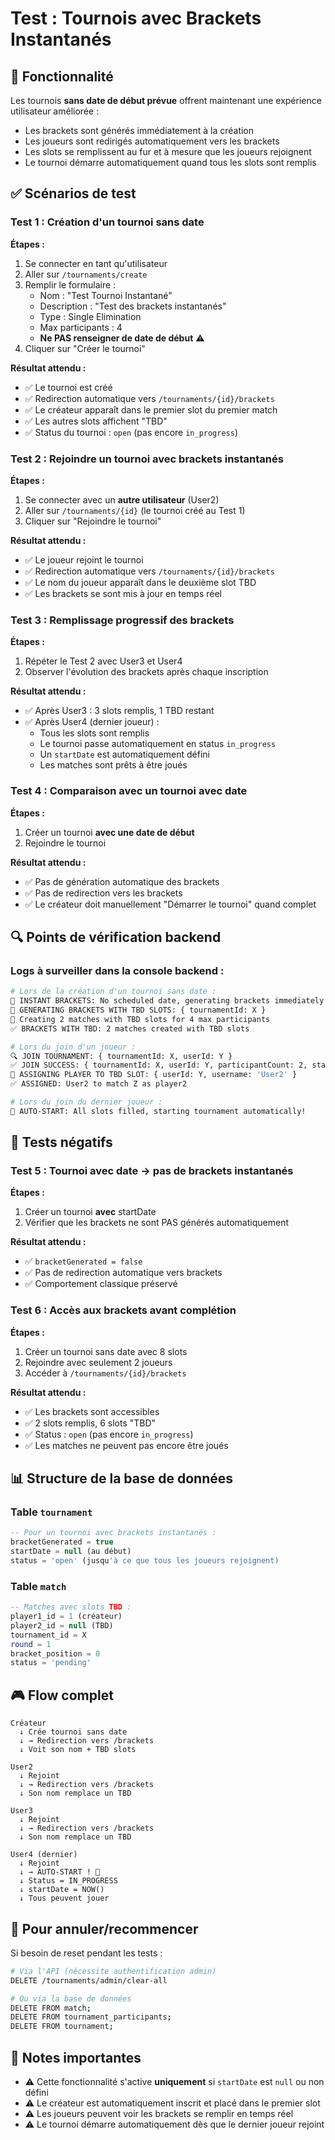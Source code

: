 # Test : Tournois avec Brackets Instantanés

## 🎯 Fonctionnalité

Les tournois **sans date de début prévue** offrent maintenant une expérience utilisateur améliorée :
- Les brackets sont générés immédiatement à la création
- Les joueurs sont redirigés automatiquement vers les brackets
- Les slots se remplissent au fur et à mesure que les joueurs rejoignent
- Le tournoi démarre automatiquement quand tous les slots sont remplis

## ✅ Scénarios de test

### Test 1 : Création d'un tournoi sans date

**Étapes :**
1. Se connecter en tant qu'utilisateur
2. Aller sur `/tournaments/create`
3. Remplir le formulaire :
   - Nom : "Test Tournoi Instantané"
   - Description : "Test des brackets instantanés"
   - Type : Single Elimination
   - Max participants : 4
   - **Ne PAS renseigner de date de début** ⚠️
4. Cliquer sur "Créer le tournoi"

**Résultat attendu :**
- ✅ Le tournoi est créé
- ✅ Redirection automatique vers `/tournaments/{id}/brackets`
- ✅ Le créateur apparaît dans le premier slot du premier match
- ✅ Les autres slots affichent "TBD"
- ✅ Status du tournoi : `open` (pas encore `in_progress`)

### Test 2 : Rejoindre un tournoi avec brackets instantanés

**Étapes :**
1. Se connecter avec un **autre utilisateur** (User2)
2. Aller sur `/tournaments/{id}` (le tournoi créé au Test 1)
3. Cliquer sur "Rejoindre le tournoi"

**Résultat attendu :**
- ✅ Le joueur rejoint le tournoi
- ✅ Redirection automatique vers `/tournaments/{id}/brackets`
- ✅ Le nom du joueur apparaît dans le deuxième slot TBD
- ✅ Les brackets se sont mis à jour en temps réel

### Test 3 : Remplissage progressif des brackets

**Étapes :**
1. Répéter le Test 2 avec User3 et User4
2. Observer l'évolution des brackets après chaque inscription

**Résultat attendu :**
- ✅ Après User3 : 3 slots remplis, 1 TBD restant
- ✅ Après User4 (dernier joueur) :
  - Tous les slots sont remplis
  - Le tournoi passe automatiquement en status `in_progress`
  - Un `startDate` est automatiquement défini
  - Les matches sont prêts à être joués

### Test 4 : Comparaison avec un tournoi avec date

**Étapes :**
1. Créer un tournoi **avec une date de début**
2. Rejoindre le tournoi

**Résultat attendu :**
- ✅ Pas de génération automatique des brackets
- ✅ Pas de redirection vers les brackets
- ✅ Le créateur doit manuellement "Démarrer le tournoi" quand complet

## 🔍 Points de vérification backend

### Logs à surveiller dans la console backend :

```bash
# Lors de la création d'un tournoi sans date :
🎯 INSTANT BRACKETS: No scheduled date, generating brackets immediately with TBD slots
🎯 GENERATING BRACKETS WITH TBD SLOTS: { tournamentId: X }
🎯 Creating 2 matches with TBD slots for 4 max participants
✅ BRACKETS WITH TBD: 2 matches created with TBD slots

# Lors du join d'un joueur :
🔍 JOIN TOURNAMENT: { tournamentId: X, userId: Y }
✅ JOIN SUCCESS: { tournamentId: X, userId: Y, participantCount: 2, status: 'open' }
🎯 ASSIGNING PLAYER TO TBD SLOT: { userId: Y, username: 'User2' }
✅ ASSIGNED: User2 to match Z as player2

# Lors du join du dernier joueur :
🚀 AUTO-START: All slots filled, starting tournament automatically!
```

## 🐛 Tests négatifs

### Test 5 : Tournoi avec date → pas de brackets instantanés

**Étapes :**
1. Créer un tournoi **avec** startDate
2. Vérifier que les brackets ne sont PAS générés automatiquement

**Résultat attendu :**
- ✅ `bracketGenerated = false`
- ✅ Pas de redirection automatique vers brackets
- ✅ Comportement classique préservé

### Test 6 : Accès aux brackets avant complétion

**Étapes :**
1. Créer un tournoi sans date avec 8 slots
2. Rejoindre avec seulement 2 joueurs
3. Accéder à `/tournaments/{id}/brackets`

**Résultat attendu :**
- ✅ Les brackets sont accessibles
- ✅ 2 slots remplis, 6 slots "TBD"
- ✅ Status : `open` (pas encore `in_progress`)
- ✅ Les matches ne peuvent pas encore être joués

## 📊 Structure de la base de données

### Table `tournament`
```sql
-- Pour un tournoi avec brackets instantanés :
bracketGenerated = true
startDate = null (au début)
status = 'open' (jusqu'à ce que tous les joueurs rejoignent)
```

### Table `match`
```sql
-- Matches avec slots TBD :
player1_id = 1 (créateur)
player2_id = null (TBD)
tournament_id = X
round = 1
bracket_position = 0
status = 'pending'
```

## 🎮 Flow complet

```
Créateur
  ↓ Crée tournoi sans date
  ↓ → Redirection vers /brackets
  ↓ Voit son nom + TBD slots

User2
  ↓ Rejoint
  ↓ → Redirection vers /brackets
  ↓ Son nom remplace un TBD

User3
  ↓ Rejoint
  ↓ → Redirection vers /brackets
  ↓ Son nom remplace un TBD

User4 (dernier)
  ↓ Rejoint
  ↓ → AUTO-START ! 🚀
  ↓ Status = IN_PROGRESS
  ↓ startDate = NOW()
  ↓ Tous peuvent jouer
```

## 🔄 Pour annuler/recommencer

Si besoin de reset pendant les tests :

```bash
# Via l'API (nécessite authentification admin)
DELETE /tournaments/admin/clear-all

# Ou via la base de données
DELETE FROM match;
DELETE FROM tournament_participants;
DELETE FROM tournament;
```

## 📝 Notes importantes

- ⚠️ Cette fonctionnalité s'active **uniquement** si `startDate` est `null` ou non défini
- ⚠️ Le créateur est automatiquement inscrit et placé dans le premier slot
- ⚠️ Les joueurs peuvent voir les brackets se remplir en temps réel
- ⚠️ Le tournoi démarre automatiquement dès que le dernier joueur rejoint
